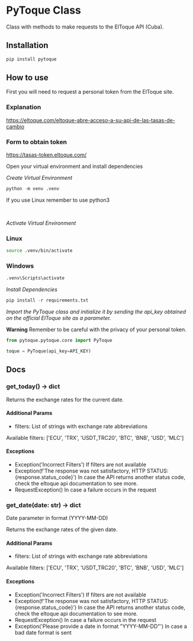 # PyToque Class

Class with methods to make requests to the ElToque API (Cuba).
## Installation
```python
pip install pytoque
```

## How to use
First you will need to request a personal token from the ElToque site. 

### Explanation
https://eltoque.com/eltoque-abre-acceso-a-su-api-de-las-tasas-de-cambio

### Form to obtain token
https://tasas-token.eltoque.com/

Open your virtual environment and install dependencies

_Create Virtual Environment_
```python
python -m venv .venv   
```
If you use Linux remember to use python3

<br/>

_Activate Virtual Environment_
### Linux
```bash
source .venv/bin/activate
```

### Windows
```bash
.venv\Scripts\activate
```

_Install Dependencies_
```python
pip install -r requirements.txt
```

_Import the PyToque class and initialize it by sending the api_key obtained on the official ElToque site as a parameter._

**Warning** Remember to be careful with the privacy of your personal token.

```python
from pytoque.pytoque.core import PyToque

toque = PyToque(api_key=API_KEY)
```

## Docs

### get_today() -> dict
Returns the exchange rates for the current date.

#### Additional Params

- filters: List of strings with exchange rate abbreviations

Available filters: ['ECU', 'TRX', 'USDT_TRC20', 'BTC', 'BNB', 'USD', 'MLC']

#### Exceptions
- Exception('Incorrect Filters') If filters are not available
- Exception(f'The response was not satisfactory, HTTP STATUS: {response.status_code}') In case the API returns another
status code, check the eltoque api documentation to see more.
- RequestException() In case a failure occurs in the request


### get_date(date: str) -> dict
Date parameter in format (YYYY-MM-DD)

Returns the exchange rates of the given date.

#### Additional Params

- filters: List of strings with exchange rate abbreviations

Available filters: ['ECU', 'TRX', 'USDT_TRC20', 'BTC', 'BNB', 'USD', 'MLC']

#### Exceptions
- Exception('Incorrect Filters') If filters are not available
- Exception(f'The response was not satisfactory, HTTP STATUS: {response.status_code}') In case the API returns another
status code, check the eltoque api documentation to see more.
- RequestException() In case a failure occurs in the request
- Exception('Please provide a date in format "YYYY-MM-DD"') In case a bad date format is sent


